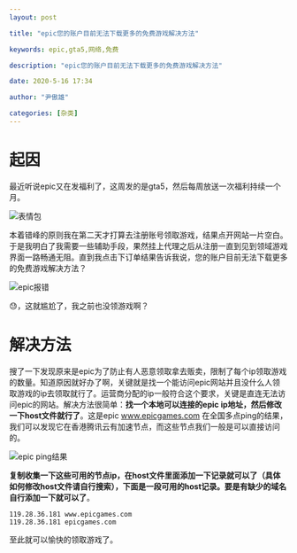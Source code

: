 ```yaml
---
layout: post

title: "epic您的账户目前无法下载更多的免费游戏解决方法"

keywords: epic,gta5,网络,免费

description: "epic您的账户目前无法下载更多的免费游戏解决方法"

date: 2020-5-16 17:34

author: "尹傲雄"

categories: [杂类]
---
```


# 起因

最近听说epic又在发福利了，这周发的是gta5，然后每周放送一次福利持续一个月。

![表情包](https://cdn.yinaoxiong.cn/image/posts/2020-5-16/%E8%A1%A8%E6%83%85%E5%8C%85.jpg)

本着错峰的原则我在第二天才打算去注册账号领取游戏，结果点开网站一片空白。于是我明白了我需要一些辅助手段，果然挂上代理之后从注册一直到见到领域游戏界面一路畅通无阻。直到我点击下订单结果告诉我说，您的账户目前无法下载更多的免费游戏解决方法？

![epic报错](https://cdn.yinaoxiong.cn/image/posts/2020-5-16/epic%E6%8A%A5%E9%94%99.jpg)

:sweat:，这就尴尬了，我之前也没领游戏啊？

# 解决方法

搜了一下发现原来是epic为了防止有人恶意领取拿去贩卖，限制了每个ip领取游戏的数量。知道原因就好办了啊，关键就是找一个能访问epic网站并且没什么人领取游戏的ip去领取就行了。运营商分配的ip一般符合这个要求，关键是直连无法访问epic的网站。解决方法很简单：**找一个本地可以连接的epic ip地址，然后修改一下host文件就行了**。这是epic www.epicgames.com 在全国多点ping的结果，我们可以发现它在香港腾讯云有加速节点，而这些节点我们一般是可以直接访问的。

![epic ping结果](https://cdn.yinaoxiong.cn/image/posts/2020-5-16/epic%20ping%E7%BB%93%E6%9E%9C.jpg)

**复制收集一下这些可用的节点ip，在host文件里面添加一下记录就可以了（具体如何修改host文件请自行搜索），下面是一段可用的host记录。要是有缺少的域名自行添加一下就可以了**。

```
119.28.36.181 www.epicgames.com
119.28.36.181 epicgames.com
```

至此就可以愉快的领取游戏了。